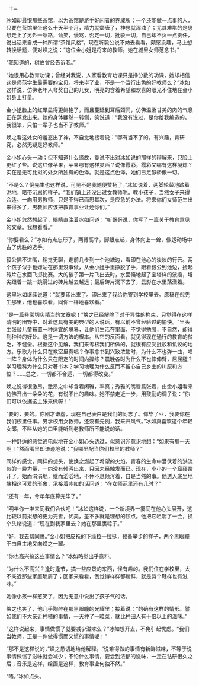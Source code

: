      十三 

   冰如却最恨那些茶馆，以为茶馆是游手好闲者的养成所；一个还能做一点事的人，只要在茶馆里坐这么十天半个月，精力就颓唐了，神思就浑浊了；尤其难堪的是思想走上了另外一条路，讪笑，谩骂，否定一切，批驳一切，自己却不负一点责任，说出话来自成一种所谓“茶馆风格”。现在听毅公说不妨去看看，颇感没趣，马上想转换话题，便对焕之说：“这位金小姐是将来的教师。她在城里女师范念书。” 

   “我知道的，树伯曾经告诉我。” 

   “她很用心教育功课；曾经对我说，人家看教育功课只是挣分数的功课，她却相信这是师范学生最需要的宝贝。将来毕了业，不是一个当行出色的好教师么？”冰如这样说，仿佛老年人夸奖自己的儿女，明亮的含着希望和欢喜的眼光不住地在金小姐身上打量。 

   金小姐脸上的红晕显得更鲜艳了，而且蔓延到耳后颈间，仿佛温柔甘美的肉的气息正在蒸发出来。她的身体翩然一转侧，笑说道：“我没有说过，是你给我编造的。我很笨，只怕一辈子也当不了教师。” 

   焕之看这处女的羞态出了神，不自觉地接着说：“哪有当不了的。有兴趣，肯研究，必然无疑是好教师。” 

   金小姐心头一动；但不知道什么缘故，竟说不出对冰如说的那样的辩解来，只脸上更红了些。说这红像苹果，苹果哪有这样灵活？说像霞彩，霞彩又哪有这样凝炼？实在是无可比拟的处女所独有的色泽。就是这点色泽，她们已足够骄傲一切。 

   “不是么？倪先生也这样说，可见不是我随便赞扬了。”冰如说着，两脚轮替地踏着泥地，略带沉思的样子。“我们镇上还没出过女教师呢。教小孩子，当然女子来得合适。一向用男教师，只是不得已而思其次，是应急的办法。将来你们女师范生出来得多了，男教师应该把教育事业让还你们。” 

   金小姐忽然想起了，眼睛直注着冰如问道：“听哥哥说，你写了一篇关于教育意见的文章。我想看看。” 

   “你要看么？”冰如有点忘形了，两臂高举，脚跟点起，身体向上一耸，像运动场中占了优胜的选手。 

   毅公插不进嘴，稍觉无聊，走前几步到一个池塘边，看印在池心的淡淡的行云。两个孩子似乎也嫌站在那里没事做，从金小姐手里挣脱了手，跟着毅公到池边，捡起砖片在水面飞掷比赛。大的孩子第一片飞出去时，水面倏地起了宝塔样的波痕，塔尖跟着一跳一跳滑过的砖片越去越远；最后砖片沉下去了，云影在水里荡漾着。 

   这里冰如继续说道：“就要印出来了。印出来了我给你寄到学校里去。原稿在倪先生那里，他也喜欢看，同你一样地喜欢看。” 

   “是一篇非常切实精当的文章呢！”焕之已经解除了对于异性的拘束，只觉得在这样晴明的田野中，对着这具有美的典型的人说话，有以前不曾经验过的愉快。“里头主张替儿童布置一种适宜的境界，让他们生活在里面，不觉得勉强，不自然，却得到种种的好处。这是一切方法的根本。从它的反面看，就见得现在通行的教育的贫乏，不健全。根据这个见解，我们来考核我们所做的，就很有应受批驳和讥议的地方。乐歌为什么只在教室里奏唱？作事念书到兴致浓酣时，为什么不也弹一曲，唱一阵？身体为什么只在限定的时间内操练？晨晚各时为什么不也伸伸臂，屈屈腿？学习理科为什么只对著书本？学习地理为什么反而不留心自己乡土的川原和方位？……总之，一切都不合适，一切都得改变。” 

   焕之说得很激昂，激昂之中却含着闲雅，率真；秀雅的嘴唇翕张着，由金小姐看来仿佛开出一朵朵的花，有说不出的趣味。她不禁走近一步，用鼓励的调子说：“你们可以依据这主张来做呀！” 

   “要的，要的。你刚才谦虚，现在自己表白是我们的同志了。你毕了业，我要你在我们校里任事。男学校用女教师，还没有先例，我来开风气。”冰如真喜欢这个年轻女郎，不料从她的口里能听到老教师所不能说的话。 

   一种舒适的感觉通电似地在金小姐心头透过，似意识非意识地想：“如果有那一天啊！”然而嘴里却谦逊地说：“我哪里配当你们校里的教师？” 

   同样的感觉，同样的想头，使焕之燃起了希望的火焰。青春的生命中潜伏着的洪流似的一股力量，一向没有倾泻出来，只因未经触发而已。现在，小小的一个窟窿凿开了。始而涓涓地，继而滔滔地，不休不息倾泻着，自是当然的事。他透入底里地端相这可爱的形象，承接着冰如的话问道：“在女师范里还有几时？” 

   “还有一年，今年年底算完毕了。” 

   “明年你一准来同我们合伙吧！”冰如这样说，一个新境界一霎间在他心头展开，这比较以前拟想的更为完善，优美，差不多就是理想的顶点。他把它咀嚼了一会，换个头绪说道：“现在到我家里去？她在那里裹粽子。” 

   “好，我去帮同裹。”金小姐把皮袄的下缘拉一拉挺，预备举步的样子，两个黑眼瞳不由自主地又向焕之一耀。 

   “你也高兴搞这些事情么？”冰如略觉出乎意料。 

   “为什么不高兴？逢时逢节，搞一些应景的东西，怪有趣的。我们住在学校里，太不亲近那些家庭琐屑了；回家来看看，倒觉得样样都新鲜，就是剪个鞋样也有滋味。” 

   她像小孩一样憨笑了，因为无意中说出了孩子气的话。 

   焕之也笑了，他几乎陶醉在那黑眼瞳的光耀里；接着说：“的确有这样的情形。譬如我们不大亲近种植的事情，一天种了一畦菜，就比种田人有十倍以上的滋味。” 

   “这样说起来，事情做惯了就要减少滋味么？”冰如想开去，不免引起忧虑。“我们当教师，正是一件做得惯而又惯的事情呢！” 

   “那不是这样说的，”焕之恳切地给他解释。“说难得做的事情有新鲜滋味，不等于说事情做惯了滋味就会减少；不论什么事情，要尝到浓郁的滋味，一定在钻研很久之后；音乐是这样，绘画是这样，教育事业何独不然。” 

   “唔。”冰如点头。 

